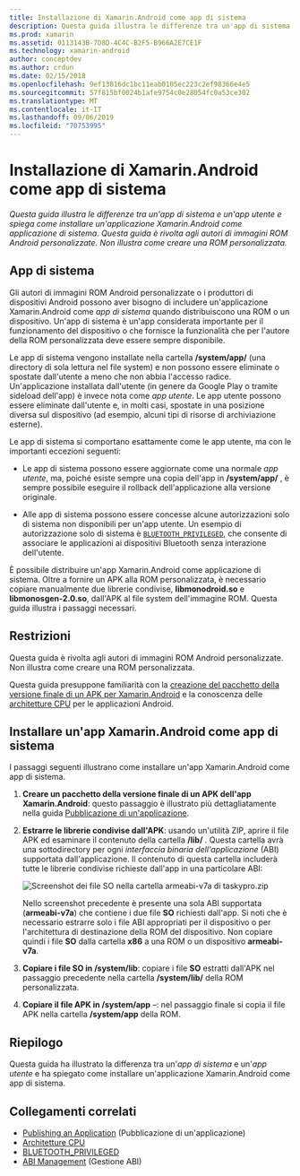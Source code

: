 ```yaml
---
title: Installazione di Xamarin.Android come app di sistema
description: Questa guida illustra le differenze tra un'app di sistema e un'app utente e spiega come installare un'applicazione Xamarin.Android come applicazione di sistema. Questa guida è rivolta agli autori di immagini ROM Android personalizzate. Non illustra come creare una ROM personalizzata.
ms.prod: xamarin
ms.assetid: 0113143B-7D8D-4C4C-B2F5-B966A2E7CE1F
ms.technology: xamarin-android
author: conceptdev
ms.author: crdun
ms.date: 02/15/2018
ms.openlocfilehash: 9ef13816dc1bc11eab0105ec223c2ef98366e4e5
ms.sourcegitcommit: 57f815bf0024b1afe9754c0e28054fc0a53ce302
ms.translationtype: MT
ms.contentlocale: it-IT
ms.lasthandoff: 09/06/2019
ms.locfileid: "70753995"
---
```

# <a name="installing-xamarinandroid-as-a-system-app"></a>Installazione di Xamarin.Android come app di sistema

_Questa guida illustra le differenze tra un'app di sistema e un'app utente e spiega come installare un'applicazione Xamarin.Android come applicazione di sistema. Questa guida è rivolta agli autori di immagini ROM Android personalizzate. Non illustra come creare una ROM personalizzata._

## <a name="system-app"></a>App di sistema

Gli autori di immagini ROM Android personalizzate o i produttori di dispositivi Android possono aver bisogno di includere un'applicazione Xamarin.Android come _app di sistema_ quando distribuiscono una ROM o un dispositivo. Un'app di sistema è un'app considerata importante per il funzionamento del dispositivo o che fornisce la funzionalità che per l'autore della ROM personalizzata deve essere sempre disponibile.

Le app di sistema vengono installate nella cartella **/system/app/** (una directory di sola lettura nel file system) e non possono essere eliminate o spostate dall'utente a meno che non abbia l'accesso radice. Un'applicazione installata dall'utente (in genere da Google Play o tramite sideload dell'app) è invece nota come _app utente_. Le app utente possono essere eliminate dall'utente e, in molti casi, spostate in una posizione diversa sul dispositivo (ad esempio, alcuni tipi di risorse di archiviazione esterne).

Le app di sistema si comportano esattamente come le app utente, ma con le importanti eccezioni seguenti:

- Le app di sistema possono essere aggiornate come una normale _app utente_, ma, poiché esiste sempre una copia dell'app in **/system/app/** , è sempre possibile eseguire il rollback dell'applicazione alla versione originale.

- Alle app di sistema possono essere concesse alcune autorizzazioni solo di sistema non disponibili per un'app utente. Un esempio di autorizzazione solo di sistema è [`BLUETOOTH_PRIVILEGED`](https://developer.android.com/reference/android/Manifest.permission.html#BLUETOOTH_PRIVILEGED), che consente di associare le applicazioni ai dispositivi Bluetooth senza interazione dell'utente.

È possibile distribuire un'app Xamarin.Android come applicazione di sistema. Oltre a fornire un APK alla ROM personalizzata, è necessario copiare manualmente due librerie condivise, **libmonodroid.so** e **libmonosgen-2.0.so**, dall'APK al file system dell'immagine ROM. Questa guida illustra i passaggi necessari.

## <a name="restrictions"></a>Restrizioni

Questa guida è rivolta agli autori di immagini ROM Android personalizzate. Non illustra come creare una ROM personalizzata.

Questa guida presuppone familiarità con la [creazione del pacchetto della versione finale di un APK per Xamarin.Android](~/android/deploy-test/publishing/index.md) e la conoscenza delle [architetture CPU](~/android/app-fundamentals/cpu-architectures.md) per le applicazioni Android.

## <a name="install-a-xamarinandroid-app-as-a-system-app"></a>Installare un'app Xamarin.Android come app di sistema

I passaggi seguenti illustrano come installare un'app Xamarin.Android come app di sistema.

1. **Creare un pacchetto della versione finale di un APK dell'app Xamarin.Android**: questo passaggio è illustrato più dettagliatamente nella guida [Pubblicazione di un'applicazione](~/android/deploy-test/publishing/index.md).

2. **Estrarre le librerie condivise dall'APK**: usando un'utilità ZIP, aprire il file APK ed esaminare il contenuto della cartella **/lib/** . Questa cartella avrà una sottodirectory per ogni _interfaccia binaria dell'applicazione_ (ABI) supportata dall'applicazione. Il contenuto di questa cartella includerà tutte le librerie condivise richieste dall'app in una particolare ABI:

    ![Screenshot dei file SO nella cartella armeabi-v7a di taskypro.zip](install-system-app-images/install-system-app-01.png)

   Nello screenshot precedente è presente una sola ABI supportata (**armeabi-v7a**) che contiene i due file **SO** richiesti dall'app. Si noti che è necessario estrarre solo i file ABI appropriati per il dispositivo o per l'architettura di destinazione della ROM del dispositivo. Non copiare quindi i file **SO** dalla cartella **x86** a una ROM o un dispositivo **armeabi-v7a**.

3. **Copiare i file SO in /system/lib**: copiare i file **SO** estratti dall'APK nel passaggio precedente nella cartella **/system/lib/** della ROM personalizzata.

4. **Copiare il file APK in /system/app** &ndash;: nel passaggio finale si copia il file APK nella cartella **/system/app** della ROM.

## <a name="summary"></a>Riepilogo

Questa guida ha illustrato la differenza tra un'_app di sistema_ e un'_app utente_ e ha spiegato come installare un'applicazione Xamarin.Android come app di sistema.

## <a name="related-links"></a>Collegamenti correlati

- [Publishing an Application](~/android/deploy-test/publishing/index.md) (Pubblicazione di un'applicazione)
- [Architetture CPU](~/android/app-fundamentals/cpu-architectures.md)
- [BLUETOOTH_PRIVILEGED](https://developer.android.com/reference/android/Manifest.permission.html#BLUETOOTH_PRIVILEGED)
- [ABI Management](https://developer.android.com/ndk~/abis.html) (Gestione ABI)
